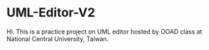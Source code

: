 # UML-Editor-V2
Hi. This is a practice project on UML editor hosted by OOAD class at National Central University, Taiwan.
